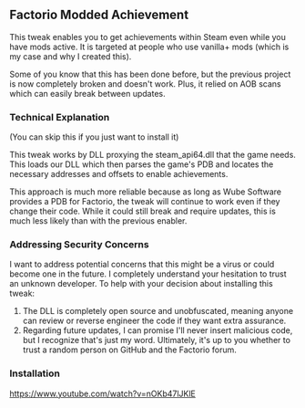 ## Factorio Modded Achievement

This tweak enables you to get achievements within Steam even while you have mods active. It is targeted at people who use vanilla+ mods (which is my case and why I created this).

Some of you know that this has been done before, but the previous project is now completely broken and doesn't work. Plus, it relied on AOB scans which can easily break between updates.

### Technical Explanation 
(You can skip this if you just want to install it)

This tweak works by DLL proxying the steam_api64.dll that the game needs. This loads our DLL which then parses the game's PDB and locates the necessary addresses and offsets to enable achievements.

This approach is much more reliable because as long as Wube Software provides a PDB for Factorio, the tweak will continue to work even if they change their code. While it could still break and require updates, this is much less likely than with the previous enabler.

### Addressing Security Concerns

I want to address potential concerns that this might be a virus or could become one in the future. I completely understand your hesitation to trust an unknown developer.
To help with your decision about installing this tweak:
  1. The DLL is completely open source and unobfuscated, meaning anyone can review or reverse engineer the code if they want extra assurance.
  2. Regarding future updates, I can promise I'll never insert malicious code, but I recognize that's just my word. Ultimately, it's up to you whether to trust a random person on GitHub and the Factorio forum.

### Installation
https://www.youtube.com/watch?v=nOKb47lJKlE
